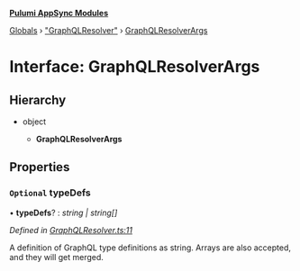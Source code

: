 **[Pulumi AppSync Modules](../README.md)**

[Globals](../README.md) › ["GraphQLResolver"](../modules/_graphqlresolver_.md) › [GraphQLResolverArgs](_graphqlresolver_.graphqlresolverargs.md)

# Interface: GraphQLResolverArgs

## Hierarchy

* object

  * **GraphQLResolverArgs**

## Properties

### `Optional` typeDefs

• **typeDefs**? : *string | string[]*

*Defined in [GraphQLResolver.ts:11](https://github.com/Bjerkio/pulumi-appsync-modules/blob/5648fe6/src/GraphQLResolver.ts#L11)*

A definition of GraphQL type definitions as string.
Arrays are also accepted, and they will get merged.